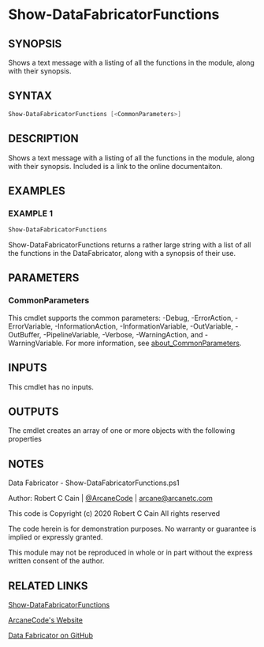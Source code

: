 # Show-DataFabricatorFunctions

## SYNOPSIS

Shows a text message with a listing of all the functions in the module, along with their synopsis.

## SYNTAX

```powershell
Show-DataFabricatorFunctions [<CommonParameters>]
```

## DESCRIPTION

Shows a text message with a listing of all the functions in the module, along with their synopsis.
Included is a link to the online documentaiton.

## EXAMPLES

### EXAMPLE 1

```powershell
Show-DataFabricatorFunctions
```

Show-DataFabricatorFunctions returns a rather large string with a list of all the functions in the DataFabricator, along with a synopsis of their use.

## PARAMETERS

### CommonParameters

This cmdlet supports the common parameters: -Debug, -ErrorAction, -ErrorVariable, -InformationAction, -InformationVariable, -OutVariable, -OutBuffer, -PipelineVariable, -Verbose, -WarningAction, and -WarningVariable. For more information, see [about_CommonParameters](http://go.microsoft.com/fwlink/?LinkID=113216).

## INPUTS

This cmdlet has no inputs.

## OUTPUTS

The cmdlet creates an array of one or more objects with the following properties

## NOTES

Data Fabricator - Show-DataFabricatorFunctions.ps1

Author: Robert C Cain | [@ArcaneCode](https://twitter.com/arcanecode) | arcane@arcanetc.com

This code is Copyright (c) 2020 Robert C Cain All rights reserved

The code herein is for demonstration purposes.
No warranty or guarantee is implied or expressly granted.

This module may not be reproduced in whole or in part without
the express written consent of the author.

## RELATED LINKS

[Show-DataFabricatorFunctions](https://github.com/arcanecode/DataFabricator/blob/master/Documentation/Show-DataFabricatorFunctions.md)

[ArcaneCode's Website](http://arcanecode.me)

[Data Fabricator on GitHub](http://datafabricator.com)
